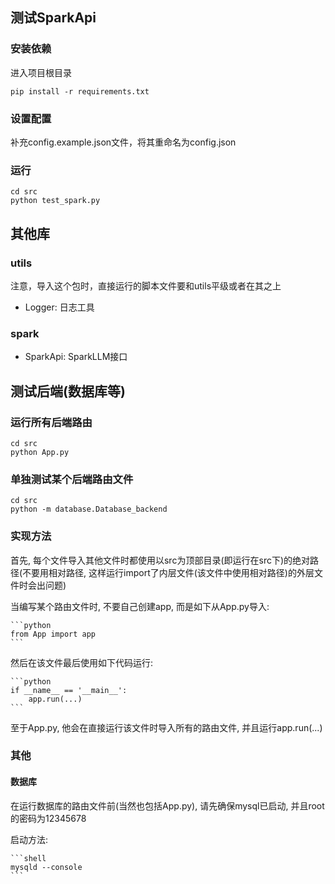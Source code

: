 ## 测试SparkApi

### 安装依赖

进入项目根目录

```shell
pip install -r requirements.txt
```

### 设置配置

补充config.example.json文件，将其重命名为config.json

### 运行


```shell
cd src
python test_spark.py
```

## 其他库

### utils
注意，导入这个包时，直接运行的脚本文件要和utils平级或者在其之上
- Logger: 日志工具

### spark
- SparkApi: SparkLLM接口

## 测试后端(数据库等)

### 运行所有后端路由

```shell
cd src
python App.py
```

### 单独测试某个后端路由文件

```shell
cd src
python -m database.Database_backend
```

### 实现方法

首先, 每个文件导入其他文件时都使用以src为顶部目录(即运行在src下)的绝对路径(不要用相对路径, 这样运行import了内层文件(该文件中使用相对路径)的外层文件时会出问题)

当编写某个路由文件时, 不要自己创建app, 而是如下从App.py导入:
    
    ```python
    from App import app
    ```
然后在该文件最后使用如下代码运行:

    ```python
    if __name__ == '__main__':
        app.run(...)
    ```

至于App.py, 他会在直接运行该文件时导入所有的路由文件, 并且运行app.run(...)

### 其他

#### 数据库

在运行数据库的路由文件前(当然也包括App.py), 请先确保mysql已启动, 并且root的密码为12345678

启动方法:
    
    ```shell
    mysqld --console
    ```

